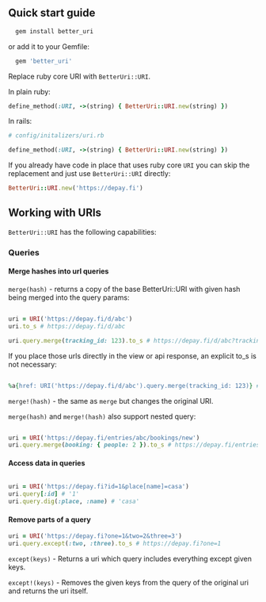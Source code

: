 ## Quick start guide

```ruby
  gem install better_uri
```

or add it to your Gemfile:

```ruby
  gem 'better_uri'
```

Replace ruby core URI with `BetterUri::URI`.

In plain ruby:
```ruby
define_method(:URI, ->(string) { BetterUri::URI.new(string) })
```

In rails:
```ruby
# config/initalizers/uri.rb

define_method(:URI, ->(string) { BetterUri::URI.new(string) })
```

If you already have code in place that uses ruby core `URI` you can skip the replacement and just use `BetterUri::URI` directly:

```ruby
BetterUri::URI.new('https://depay.fi')
```

## Working with URIs

`BetterUri::URI` has the following capabilities:

### Queries

#### Merge hashes into url queries

`merge(hash)` - returns a copy of the base BetterUri::URI with given hash being merged into the query params:

```ruby

uri = URI('https://depay.fi/d/abc')
uri.to_s # https://depay.fi/d/abc

uri.query.merge(tracking_id: 123).to_s # https://depay.fi/d/abc?tracking_id=123
```

If you place those urls directly in the view or api response, an explicit to_s is not necessary:

```ruby

%a{href: URI('https://depay.fi/d/abc').query.merge(tracking_id: 123)} # <a href="https://depay.fi/d/abc?tracking_id=123"/>

```

`merge!(hash)` - the same as `merge` but changes the original URI.

`merge(hash)` and `merge!(hash)` also support nested query:

```ruby

uri = URI('https://depay.fi/entries/abc/bookings/new')
uri.query.merge(booking: { people: 2 }).to_s # https://depay.fi/entries/abc/bookings/new?booking[people]=2
```

#### Access data in queries

```ruby

uri = URI('https://depay.fi?id=1&place[name]=casa')
uri.query[:id] # '1'
uri.query.dig(:place, :name) # 'casa'
```

#### Remove parts of a query

```ruby
uri = URI('https://depay.fi?one=1&two=2&three=3')
uri.query.except(:two, :three).to_s # https://depay.fi?one=1
```

`except(keys)` - Returns a uri which query includes everything except given keys.

`except!(keys)` - Removes the given keys from the query of the original uri and returns the uri itself.

